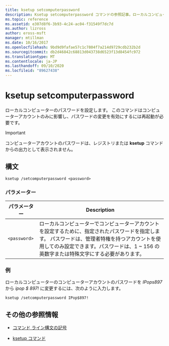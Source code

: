 ```yaml
---
title: ksetup setcomputerpassword
description: Ksetup setcomputerpassword コマンドの参照記事。ローカルコンピューターのパスワードを設定します。
ms.topic: reference
ms.assetid: e307d8f6-3b93-4c24-ac04-f31549f7dc7d
ms.author: lizross
author: eross-msft
manager: mtillman
ms.date: 10/16/2017
ms.openlocfilehash: 9bd9d9fafae57c1c7804f7a214d9729cdb232b2d
ms.sourcegitcommit: db2d46842c68813d043738d6523f13d8454fc972
ms.translationtype: MT
ms.contentlocale: ja-JP
ms.lasthandoff: 09/10/2020
ms.locfileid: "89627438"
---
```

# <a name="ksetup-setcomputerpassword"></a>ksetup setcomputerpassword

ローカルコンピューターのパスワードを設定します。 このコマンドはコンピューターアカウントのみに影響し、パスワードの変更を有効にするには再起動が必要です。

> [!IMPORTANT]
> コンピューターアカウントのパスワードは、レジストリまたは **ksetup** コマンドからの出力として表示されません。

## <a name="syntax"></a>構文

```
ksetup /setcomputerpassword <password>
```

### <a name="parameters"></a>パラメーター

| パラメーター | Description |
| --------- | ----------- |
| `<password>` | ローカルコンピューターでコンピューターアカウントを設定するために、指定されたパスワードを指定します。 パスワードは、管理者特権を持つアカウントを使用してのみ設定できます。パスワードは、1 ~ 156 の英数字または特殊文字にする必要があります。 |

### <a name="examples"></a>例

ローカルコンピューターのコンピューターアカウントのパスワードを *IPops897* から *ipop $ 897!* に変更するには、次のように入力します。

```
ksetup /setcomputerpassword IPop$897!
```

## <a name="additional-references"></a>その他の参照情報

- [コマンド ライン構文の記号](command-line-syntax-key.md)

- [ksetup コマンド](ksetup.md)
